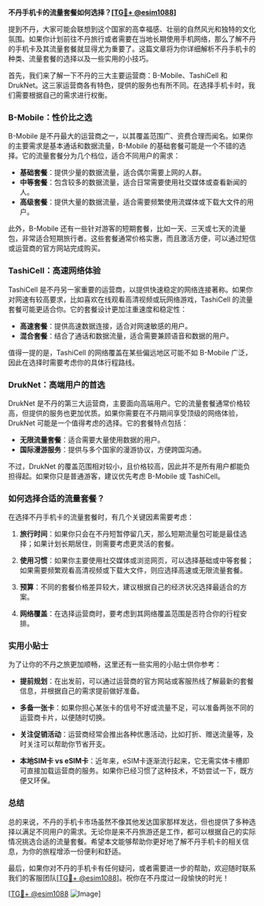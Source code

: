 **不丹手机卡的流量套餐如何选择？[[TG💪+ @esim1088](https://t.me/s/esim1088)]**

提到不丹，大家可能会联想到这个国家的高幸福感、壮丽的自然风光和独特的文化氛围。如果你计划前往不丹旅行或者需要在当地长期使用手机网络，那么了解不丹的手机卡及其流量套餐就显得尤为重要了。这篇文章将为你详细解析不丹手机卡的种类、流量套餐的选择以及一些实用的小技巧。

首先，我们来了解一下不丹的三大主要运营商：B-Mobile、TashiCell 和 DrukNet。这三家运营商各有特色，提供的服务也有所不同。在选择手机卡时，我们需要根据自己的需求进行权衡。

### B-Mobile：性价比之选

B-Mobile 是不丹最大的运营商之一，以其覆盖范围广、资费合理而闻名。如果你的主要需求是基本通话和数据流量，B-Mobile 的基础套餐可能是一个不错的选择。它的流量套餐分为几个档位，适合不同用户的需求：

- **基础套餐**：提供少量的数据流量，适合偶尔需要上网的人群。
- **中等套餐**：包含较多的数据流量，适合日常需要使用社交媒体或查看新闻的人。
- **高级套餐**：提供大量的数据流量，适合需要频繁使用流媒体或下载大文件的用户。

此外，B-Mobile 还有一些针对游客的短期套餐，比如一天、三天或七天的流量包，非常适合短期旅行者。这些套餐通常价格实惠，而且激活方便，可以通过短信或运营商的官方网站完成购买。

### TashiCell：高速网络体验

TashiCell 是不丹另一家重要的运营商，以提供快速稳定的网络连接著称。如果你对网速有较高要求，比如喜欢在线观看高清视频或玩网络游戏，TashiCell 的流量套餐可能更适合你。它的套餐设计更加注重速度和稳定性：

- **高速套餐**：提供高速数据连接，适合对网速敏感的用户。
- **混合套餐**：结合了通话和数据流量，适合需要兼顾语音和数据的用户。

值得一提的是，TashiCell 的网络覆盖在某些偏远地区可能不如 B-Mobile 广泛，因此在选择时需要考虑你的具体行程路线。

### DrukNet：高端用户的首选

DrukNet 是不丹的第三大运营商，主要面向高端用户。它的流量套餐通常价格较高，但提供的服务也更加优质。如果你需要在不丹期间享受顶级的网络体验，DrukNet 可能是一个值得考虑的选择。它的套餐特点包括：

- **无限流量套餐**：适合需要大量使用数据的用户。
- **国际漫游服务**：提供与多个国家的漫游协议，方便跨国沟通。

不过，DrukNet 的覆盖范围相对较小，且价格较高，因此并不是所有用户都能负担得起。如果你只是普通游客，建议优先考虑 B-Mobile 或 TashiCell。

### 如何选择合适的流量套餐？

在选择不丹手机卡的流量套餐时，有几个关键因素需要考虑：

1. **旅行时间**：如果你只会在不丹短暂停留几天，那么短期流量包可能是最佳选择；如果计划长期居住，则需要考虑更灵活的套餐。
   
2. **使用习惯**：如果你主要使用社交媒体或浏览网页，可以选择基础或中等套餐；如果需要频繁观看高清视频或下载大文件，则应选择高速或无限流量套餐。

3. **预算**：不同的套餐价格差异较大，建议根据自己的经济状况选择最适合的方案。

4. **网络覆盖**：在选择运营商时，要考虑到其网络覆盖范围是否符合你的行程安排。

### 实用小贴士

为了让你的不丹之旅更加顺畅，这里还有一些实用的小贴士供你参考：

- **提前规划**：在出发前，可以通过运营商的官方网站或客服热线了解最新的套餐信息，并根据自己的需求提前做好准备。
  
- **多备一张卡**：如果你担心某张卡的信号不好或流量不足，可以准备两张不同的运营商卡片，以便随时切换。

- **关注促销活动**：运营商经常会推出各种优惠活动，比如打折、赠送流量等，及时关注可以帮助你节省开支。

- **本地SIM卡 vs eSIM卡**：近年来，eSIM卡逐渐流行起来，它无需实体卡槽即可直接加载运营商的服务。如果你已经习惯了这种技术，不妨尝试一下，既方便又环保。

### 总结

总的来说，不丹的手机卡市场虽然不像其他发达国家那样发达，但也提供了多种选择以满足不同用户的需求。无论你是来不丹旅游还是工作，都可以根据自己的实际情况挑选合适的流量套餐。希望本文能够帮助你更好地了解不丹手机卡的相关信息，为你的旅程增添一份便利和舒适。

最后，如果你对不丹的手机卡有任何疑问，或者需要进一步的帮助，欢迎随时联系我们的客服团队[[TG💪+ @esim1088](https://t.me/s/esim1088)]。祝你在不丹度过一段愉快的时光！

[[TG💪+ @esim1088](https://t.me/s/esim1088) ![Image](https://i.postimg.cc/4NQfJmqS/Snipaste-2025-05-13-00-14-12.png)]